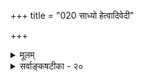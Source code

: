 +++
title = "020 साध्यो हेत्वादिवेदी"

+++
<details><summary>मूलम्</summary>

साध्यो हेत्वादिवेदी मत इह कलया सर्वथा वा तवासौ पूर्वत्रेशो न सिध्येन्न कथमपि भवेद्व्याप्तिसिद्धिः परत्र ।  
पक्षस्पर्शाद्विशेषान्न खलु समधिकं पक्षधर्मत्वलभ्यं कल्प्योऽन्यस्ते विशेषस्सुकृतविषमिता जीवशक्तिस्तु सिद्धा ॥ २० ॥
</details>

<details><summary>सर्वाङ्कषटीका - २०</summary>

ननु सकलकार्यं प्रति अदृष्टस्य कारणत्वं सर्वास्तिकजनसंमतम् । जीवस्तु स्वादृष्टमेव ज्ञातुं न शक्तः । जगन्निर्माणोपयोगिनानाविधादृष्टज्ञानं तेषां कथं भवेत् ? यदि भवेत्, स्वसुखहेतूनेव प्रेरयेत्, न दुःखहेतून् । अदृष्टानि तु जडानि न स्वतः प्रवर्तेरन् । न चादृष्टानां स्वभावादेव फलप्रदत्ववादः साधीयान्, तदा हि स्वभाववादस्य प्रसह्मणसंभवात् कार्यकारणभावस्यैवासिद्धिप्रसङ्गेनेश्वरस्य जगत्कारणत्वमपि दुर्वचं भवेत् । तथा च जन्माद्यधिकरणमेव निर्विषयं भवेत् । अतोऽदृष्टप्रेरकतयैवेश्वरसिद्धिरनिवार्यमित्यतो 

165. 

397 

[ अनुमानेन न सर्वज्ञस्सिद्ध्येत् ] 

साध्यो हेत्वादिवेदी मत इह कलया सर्वथा वा तवासौ 

पूर्वत्रेशो न सिध्येतन्न कथमपि भवेत् व्याप्तिसिद्धिः परत्र । पक्षस्पर्शाद्विशेषान्न खलु समधिकं पक्षधर्मत्वलभ्यं 



कल्प्योऽन्यस्ते विशेषः सुकृतविषमिता जीवशक्तिस्तु सिद्धा ॥20॥ 

वैत्यतोदूषणान्तरमाह-- साध्य इत्यादि । **इह** = अस्मिन्नीश्वरानुमाने साध्यः यः हेत्वादिवेदी ईश्वरः, असौ **कलया** = एकदेशतः हेत्वादिवेदी, उत **सर्वथा** = सर्वप्रकारेण हेत्वादिवेदी तव **मतः** = संमतः ? **पूर्वत्र** = प्रथम - कल्पे **ईशः** = सर्वज्ञ ईश्वरः कश्चित् न सिद्ध्येत्; एकदेशत एव हेत्वादिज्ञानस्याङ्गीकारात् । **परन्त्र** = द्वितीयकल्पे **कथमपि** = कथञ्चिदपि व्याप्तिसिद्धिः न भवेत् । लोके सर्वज्ञस्य कस्याप्यदर्शनात् । तथा च उभयथा च दोषात् नेदमनुमानमीश्वरसाधकम् । ‘क्षित्यङ्कुरादिकं कर्तृजन्यम्' इत्यत्र 'कर्तृत्वं नाम तदुपादानादिगोचरापरोक्षज्ञानचिकीर्षाकृतिमत्त्वम्' इत्युच्यते तैः । **अपरोक्षज्ञानम्** = स्वानुभवपर्यन्तज्ञानम् । तत्तत्कार्यस्योपादनकारणं किम्? कानि निमित्तानि कारणानि ? कथं कर्तव्यम्? इत्यादिसर्वविषयकानुभवपर्यन्तज्ञानवानित्यर्थः । ज्ञाने सत्यपि इच्छाया अभावे प्रवृत्तेरसंभवात्तदनुगुणेच्छावान्, इच्छायां सत्यामपि बाह्यप्रवृत्तिं प्रत्यान्तरप्रयत्नस्य कारणत्वात्तदनुगुणप्रयत्नवांश्च तत्तत्कार्यकर्ता भवति । एतादृशकर्तृजन्यत्वमेवात्र साध्यम् । एवञ्च ज्ञानस्य कर्तृपदार्थेऽन्तर्भावात्, प्रकृते क्षित्यङ्करादिकर्तुः तदुपादानगोचरं ज्ञानं कीदृशं विवक्षितम् ? किं कतिपयविषयकम्? अथवा तत्संबन्धिसर्वविषयकम् ? आद्ये, सर्वज्ञ ईश्वरो न सिद्ध्येत् । कतिपयविषयज्ञानवान् कथं सर्वज्ञः स्यात्? असर्वज्ञः कथमीश्वरस्स्यात् ? द्वितीये, दृष्टान्तासिद्धिः, तेन च व्याप्त्यसिद्धिः । न हि दृष्टान्ते घटादौ सर्वज्ञकर्तृकत्वं दृष्टम् । न हि कुलालोऽपि उपादानादिविषयकं सर्वं जानाति, किन्तु घटनिर्माणापेक्षितं यावत्, तावज्जानाति । ननु अतिविचित्रबृहत्प्रासादरथगोपुरादिकं पश्यतां घटादिदृष्टान्तेन ( मिलते ) तत्कारणमनुमिमृ॑त्सतां किं घटकर्तृकुलालसदृश एव कर्ता तत्र सिद्ध्येत् ? किन्तु तत्तत्कार्योपयोगिसामर्थ्य- ४३९ चातुर्यादिविशिष्ट एव सिद्धेयत् । एवं प्रकृते क्षित्यङ्कुरादिकर्ता न सामान्यः कश्चिद्भवितुमर्हति । किन्तु अनुमाने पक्षतया विवक्षितपदार्थनिर्माणानुगुणसामर्थ्यादिविशिष्टस्यैवानुमानेन सिद्धेस्सर्वत्र दर्शनात्, प्रकृतेऽपि तदनुगुणज्ञानसामर्थ्यादिपूर्ण एव कर्तानुमानेन सिद्धयेदिति चेत्, तत्राह - पक्षस्पर्शादित्यादि । **पक्षस्पर्शात्** = पक्षसंबन्धरूपात् विशेषात् **समधिकम्** = अतिरिक्तम् **पक्षधर्मत्वलभ्यम्** = पक्षधर्मताज्ञानेन प्राप्यम् न **खलु** = नैवास्ति किल । अतः पक्षधर्मताज्ञानबलादपि क्षित्यङ्कुरादिकर्तुर्न सर्वज्ञत्वसिद्धिः ॥ 

माधवीक 

ननु लोके प्रतिक्षणमुत्पद्यमानानामङ्करादीनां कर्तुः कस्यचिदनुपलब्धिपराहतत्वात्, कर्तुरावश्यकत्वाच्चास्मदादिजीवविलक्षणः कश्चित् पक्षधर्मताज्ञानबलादेव कल्प्यत इत्यत्राह - कल्प्य इत्यादि । **अन्यः** =पक्षधर्मताज्ञानबललभ्यात् विशेषादन्यः **विशेषः** = सर्वज्ञत्वादिः **ते** = तव **कल्प्यः** = अधिकतयाकल्पनीयः । तत्र प्रमाणाभावात् न सर्वज्ञत्वसिद्धिः । नन्वस्तु तथैव, का हानिः ? अणुतारतम्यं कुत्रचिद्विश्रान्त- 



398 

मिति परमाणुपरिमाणस्य यथा सिद्धि, महत्तारतम्यं कुत्रचिद्विश्रान्तमिति परममहत्परिमाणस्य यथा वा सिद्धिः, तथैव लोके दृश्यमानज्ञानतारतम्यस्यापि कुत्रचिद्विश्रान्तिरावश्यकी । यत्र विश्रान्तिः स एवेश्वरः सर्वज्ञ उच्यत इति चेत्तत्राह - सुकृतेत्यादि । **सुकृतविषमिता** = पुण्यविशेषनिबन्धनं वैषम्यं प्राप्ता **जीवशक्तिस्तु** = जीवानां शक्त्यादिः **सिद्धा** =योगशास्त्रादिप्रसिद्धैव । एवञ्चेश्वरोऽपि कश्चित्सिद्धपुरुषः स्यात्; न तु जीवेभ्यो विलक्षणः । अणिमाद्यष्टसिद्धिषु ईशित्ववशित्वादयः पठ्यन्ते । 'सर्वस्य वशी सर्वस्येशान : ' (बृ.6-8- 22 ) इत्युपनिषदपि । परन्तु 'परास्य शक्तिर्विविधैव श्रूयते स्वभाविकी ज्ञानबलक्रिया च' (श्वे. 6-8 ) इतीश्वरस्य ज्ञानशक्त्यादिकमनन्तं स्वभाविकं च, न तु सुकृतविशेषजन्यमिति स्पष्टं श्रुतिराह । एतादृशस्त्वतिशयो नानुमानेन सिद्धेयत् ॥ 

अयमाशयः – चार्वाकादिभिरनुमानप्रमाण्यनिराकरणाय नानाविधा युक्तयः प्रतिपाद्यन्ते । तेष्वन्यतमः व्याप्तिग्रहणासंभवः । ' यत्र धूमस्तत्राग्निः' इति खलु व्याप्तिरुच्यते । जगति सर्वेषामपि त्रैकालिकानां धूमानां वह्नीनां च केनापि ग्रहीतुमशक्यत्वात् कथं व्याप्तिः ग्रहीतुं शक्यते 'यत्र धूमस्तत्र वह्निः' इति । न च धूमव्यक्तीनां वह्निव्यक्तीनामनन्तत्वेऽपि धूमत्वरूपसामान्यस्य वह्नित्वरूपसामान्यस्य सर्ववह्निधूमसाधारणत्वात्, धूमत्वेन निखिलधूमानां वह्नित्वेन निखिलवह्नीनां च क्रोडीकारसंभवात् 'यत्र धूमत्वावच्छिन्नम् तत्र वह्नित्वावच्छिन्नं वर्तत एव' इति ग्रहीतुं शक्यत्वात्, धूमवह्नयोस्सामान्यपुरस्कारेण व्याप्तिग्रहणं भवत्येवेति वाच्यम्, एवं सामान्यरूपेण व्याप्तिसंभवेऽपि वस्तुसिद्धेः विशेष एव पर्यवसानात्तत्सिद्धेरसंभव एव । 'निर्विशेषं न सामान्यम्' इति खलु न्यायः । न हि यस्यकस्यचिद्धूमस्य यस्यकस्यचिद्वह्नेश्च सामानाधिकरण्यसंभवः, किन्तु महानसीयधूममहानसीयवह्नेरेव । अतः पर्वतीयधूमेन पर्वतीयवह्नेरेव सामानाधिकरण्यमेव व्याप्तिः । पर्वतीयवह्निस्तु न सिद्धः । पर्वतीयधूमेन यस्य कस्यचिद्वह्नेर्न हि व्याप्तिः । अतश्च सामान्यव्याप्त्या को लाभः ? तथोक्तम् 'विशेषेऽनुगमाभावात् सामान्ये सिद्धसाधनात् । अनुमाभङ्गपङ्केऽस्मिन्निमग्ना वादिदन्तिनः ॥' इति । आचार्या अप्याहुः - 'सामान्यं प्राक्प्रसिद्धं न पुनरनुगमः सिद्धपूर्वो विशेषे व्याप्तिसर्वापि भग्ना' (बुद्धि. 41 ) इति । सामान्यरूपेण ज्ञानं पूर्वमेव वर्तत एवेति न पुनस्साधनापेक्षा । विशेषस्त्वसिद्ध एव । अतः केन किं साधनीयमिति चेत् अत्रोच्यते - यद्यपि व्याप्तिः सामान्यरूपेणैव पूर्वं गृहीता, अथापि सिद्धिस्तु विशेषरूपेणैव । ‘वह्निव्याप्यधूमवानयं पर्वतः' इति परामर्शेन पुरोवर्तिपर्वत एव ज्ञानस्योपसंहारात्, एतादृशपक्षधर्मताज्ञानबलादेव पर्वतीयधूमज्ञानात् सिद्ध्यतो वह्नेः पर्वतीयत्वरूपविशेषसिद्धिः । एवं प्रकृतेऽपि अनुमानेन सिद्ध्यन् जगत्कर्ता, तदनुगुणज्ञानशक्त्यादिमानेव सिद्ध्येत् । एवञ्च निखिलजगद्विषयकज्ञानमीश्वरस्य पक्षस्वरूपानुगुणतया सिद्ध्यतीति यद्दुच्यते, तदपि न - पक्षधर्मताज्ञानेन खलु साध्यस्य पक्षवृत्तित्वमात्रं सिद्ध्येत्, न तु तदतिरिक्ताकारः सिद्ध्येत् । पक्षे क्षित्यङ्कुरादौ कश्चन कर्ता सिद्ध्येत्, तेन तस्य क्षित्यङ्कुरादिज्ञानमेव सिद्ध्येत् न तु तस्य सर्वज्ञत्वमपि । न च पक्ष एव सर्वं जगन्निर्दिशामः । तदा सिद्ध्यन्नीश्वरः सर्वज्ञः स्यादिति वाच्यम् । तदा हि सर्वस्यापि पक्षत्वेन, सपक्षविपक्षयोरभावात् व्याप्तिग्रहणाभावात् अनुपसंहारित्वदोषः स्यात् । अतोऽनुमानेन सिद्ध्यन्नीश्वरः कश्चन जीवविशेष एव स्यात्, न तु तद्विलक्षणः ॥ 

917 

399 



ननु आकाशप्रदेशस्यानन्तत्वात् नक्षत्रतारादीनामप्यनन्तत्वेन तावन्निर्माणोपयोगि ज्ञानं तावत्सर्वविषयकमेव भवेत् । अनुमानेन सिद्ध्यन्नीश्वरस्तावत्सर्वविषयकज्ञानवानेव सिद्धयेदिति न काप्यनुपपत्तिरिति चेत्, तादृशं सर्वज्ञत्वं लोके तपस्सिद्धिविशेषरूपमेव दृष्टमिति जीवविलक्षणत्वमनुमानेन न सिद्ध्येदेव । 'पादोऽस्य सर्वा भूतानि । त्रिपादस्यामृतं दिवि' (छा. 3-12-6 ) 'नान्तोऽस्ति मम दिव्यानां विभूतीनाम्' (गी. 10-40) इति जगतोऽनन्तत्वज्ञानात्, तन्निर्मातुरीश्वरस्यापि ज्ञानशक्त्यादिकमनन्तमेवानुमानेन सिद्ध्येदिति कानुपपत्तिरिति न च शङ्क्यम्, तत्र 'दिवि ' 'दिव्यनाम्' इति दिव्यानामपि विभूतेरभिधानात् लोके तत्परिचयासंभवात्, तदनुगुणं सर्वज्ञत्वपि न लोकतस्सिद्ध्येत् । किञ्चानन्तत्वं सान्तया बुद्ध्या न सर्वथा गृहीतुं शक्यम् । तीव्रप्रयत्नकरणे बुद्धेरुन्मत्ततायामेव पर्यवसानं भवेदिति न लौकिकप्रमाणेन तादृशसर्वज्ञसिद्धिः, किन्तु श्रुत्यैवेति ॥ 

नन्वस्तु तादृश एव कश्चिदीश्वरः । सन्त्येव खलु परमवैदिकाः कुमारिलादयोऽनादिसर्वज्ञनिराकर्तारः । वेदान्ता अपि तत्तादृशोपचितपुण्यविशेषं कञ्चनात्मानं स्तुवन्तोऽर्थवादरूपा एवेति भवदभिमतानादिसर्वज्ञस्येश्वरस्यानङ्गीकारे का हानिः ? इति चेत्; अहो बत! महानशनिपात एवास्तिकानामस्माकम् । परंतु सन्ति महान्तो बादरायणादयः, ये ब्रह्मास्त्रमपि विफलीकुर्युः । यद्यपि जैमिनीयस्तु पूर्वकाण्डोऽवकाशं न ददातीश्वराभ्युपगमाय । त्रैपुण्यविषया वेदाः' ( गी. 2-45 ) इति खलु वदति भगवान् विश्ववाङ्गमयरूपः । ईश्वरः किल त्रिगुणातीतः कुत्रापि कर्मसु शेषतां न भजत्येव । तावन्मात्रेणेश्वरनिराकरणं जनानां वैदिककर्मसु श्रद्धातिशयाधानाय । कथमन्यथा पूर्वकाण्डप्रणेता जैमिनिः 'बादरायणस्य' (जै. सू. 1-1-5) इत्यादौ बादरायणं बहुषु सूत्रेषु स्मरेत् ! तथैव बादरायणो वा जैमिनिमनेकधा 'परं जैमिनिः' ( ब्र. सू. 4-3-11 ) इत्यादौ । सर्वातीतमात्मतत्त्वं हि अवाङ्मनसगोचरमल्पप्रज्ञानां स्पर्शलेशस्याप्यगोचरम्, यदधिकृत्योत्सूचनेऽप्यशक्ता दैव्यो वाचः 'यतो वाचो निवर्तन्ते । अप्राप्य मनसा सह' ( तै. उ. आ.) इति दिक्प्रदर्श्य मूका भवन्ति । यदिदं गहनं तत्त्वमधिकृत्यैव संक्षेपेण - 'अस्तीत्युक्तेऽपि स एवास्ति, नास्तीत्युक्तेऽप्यस्त्येव सः' (1-1-9) इत्यादि वदन् दृष्टपरावरः श्रीशठकोपसूरिर्विस्मापयति सर्वान् ॥ 

तदेतत्परमं तत्त्वमल्पप्रज्ञेष्वस्मासु वात्सल्यातिशयेन कृपयानुकम्पितमिव किञ्चिदधोऽवतीर्यात्मानं विचारे गोचरीकर्तुं ब्रह्मभावमापन्नं सर्वानात्मनोंऽशाननुजिगृहीषु सुलभं सदपि ज्ञातुं न प्रभवन्ति महात्मा नोऽपि । हि जैमिनिना सादरं स्मर्यमाणो भगवान् बादरायणो मूर्खो भवेत् । एवं सत्यपि तत्तादृशाः 

अन्यथा कुमारिलादयोऽनादिसर्वज्ञं कथं निराकुर्वन्तीति प्रश्नो न्याय्यः । परन्तु सन्त्येव किल वेदान्तिनोऽपि ब्रह्मणि सगुणनिर्गुणभेदं कल्पयन्तः मायाकल्पितं सगुणमेव सादि सर्वज्ञमभ्युपगच्छन्तोऽनादिसर्वज्ञनिराकरणवादस्यावकाशं ददतीत्यादिकं पूर्वमेव ( श्लो. 3) विस्तरशः प्रादर्शि । स्मरणमात्रेण गात्रं पुलकयन्ति ये सूरयः शठकोपादयस्तेऽपि भ्रान्ता वञ्चका वा भवेयुः ! तदिदं वाचा स्प्रष्टुमपि भीता दूरतो विद्रुता न किञ्चिदधिकं वक्तुं प्रभवामो वयम् । परन्त्वेवमनादिसर्वज्ञनिराकरणे वेदान्तशास्त्रं अनवकाशं प्रसज्येतेति स्मर्यताम् । 'परास्य शक्तिर्विविधैव श्रूयते स्वाभाविकी ज्ञानबलक्रिया च' (श्वे. 6-8 ) इति श्रुतिर्ज्ञानादिकं स्वाभाविकं 



166. 

400 

[कार्यहेतुकानुमानमप्रयोजकम् ] 

कार्यं स्यात् कर्त्रभावेऽप्यवधिभिरितरैः कालवत् स ह्यसिद्धः 

ते चादृष्टप्रयुक्तास्तदपि यतनवत् स्यात्तु यत्नानपेक्षम् । 

वदति । इतोऽधिकं ‘वाचो विग्लापनं हि तत्' । एवं सत्यनादिसर्वज्ञानङ्गीकारे का हानिरितिप्रश्ने हानिर्न तस्य परमात्मनः, किन्त्वस्माकमेव ॥ २० ॥
</details>
